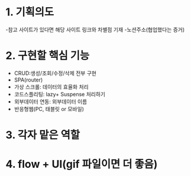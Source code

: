 # 1. 기획의도

-참고 사이트가 있다면 해당 사이트 링크와 차별점 기재 -노션주소(협업했다는 증거)

# 2. 구현할 핵심 기능

- CRUD:생성/조회/수정/삭제 전부 구현
- SPA(router)
- 가상 스크롤: 데이터의 효율화 처리
- 코드스플리팅: lazy+ Suspense 처리하기
- 외부데이터 연동: 외부데이터 이름
- 반응형웹(PC, 태블릿 or 모바일)

# 3. 각자 맡은 역할

# 4. flow + UI(gif 파일이면 더 좋음)
